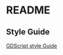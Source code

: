 # README

## Style Guide

[GDScript style Guide](https://docs.godotengine.org/pl/4.x/tutorials/scripting/gdscript/gdscript_styleguide.html)

